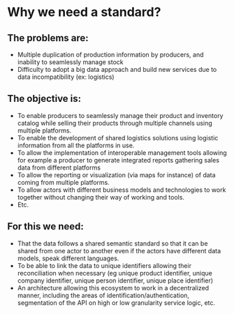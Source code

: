 # Why we need a standard?

## The problems are:

* Multiple duplication of production information by producers, and inability to seamlessly manage stock
* Difficulty to adopt a big data approach and build new services due to data incompatibility \(ex: logistics\)

## The objective is:

* To enable producers to seamlessly manage their product and inventory catalog while selling their products through multiple channels using multiple platforms.
* To enable the development of shared logistics solutions using logistic information from all the platforms in use.
* To allow the implementation of interoperable management tools allowing for example a producer to generate integrated reports gathering sales data from different platforms
* To allow the reporting or visualization \(via maps for instance\) of data coming from multiple platforms.
* To allow actors with different business models and technologies to work together without changing their way of working and tools.
* Etc.

## For this we need:

* That the data follows a shared semantic standard so that it can be shared from one actor to another even if the actors have different data models, speak different languages.
* To be able to link the data to unique identifiers allowing their reconciliation when necessary \(eg unique product identifier, unique company identifier, unique person identifier, unique place identifier\)
* An architecture allowing this ecosystem to work in a decentralized manner, including the areas of identification/authentication, segmentation of the API on high or low granularity service logic, etc.

